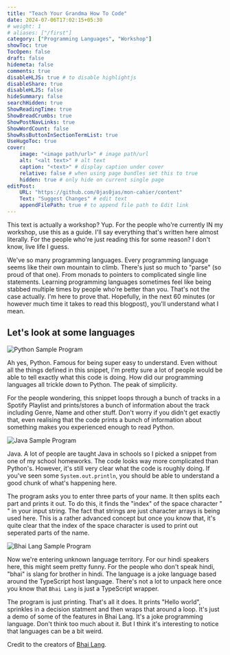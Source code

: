 ```yaml
---
title: "Teach Your Grandma How To Code"
date: 2024-07-06T17:02:15+05:30
# weight: 1
# aliases: ["/first"]
category: ["Programming Languages", "Workshop"]
showToc: true
TocOpen: false
draft: false
hidemeta: false
comments: true
disableHLJS: true # to disable highlightjs
disableShare: true
disableHLJS: false
hideSummary: false
searchHidden: true
ShowReadingTime: true
ShowBreadCrumbs: true
ShowPostNavLinks: true
ShowWordCount: false
ShowRssButtonInSectionTermList: true
UseHugoToc: true
cover:
    image: "<image path/url>" # image path/url
    alt: "<alt text>" # alt text
    caption: "<text>" # display caption under cover
    relative: false # when using page bundles set this to true
    hidden: true # only hide on current single page
editPost:
    URL: "https://github.com/0jas0jas/mon-cahier/content"
    Text: "Suggest Changes" # edit text
    appendFilePath: true # to append file path to Edit link
---
```


This text is actually a workshop? Yup. For the people who're currently IN my workshop, use this as a guide. I'll say everything that's written here almost literally. For the people who're just reading this for some reason? I don't know, live life I guess.

We've so many programming languages. Every programming language seems like their own mountain to climb. There's just so much to "parse" (so proud of that one). From monads to pointers to complicated single line statements. Learning programming languages sometimes feel like being stabbed multiple times by people who're better than you. That's not the case actually. I'm here to prove that. Hopefully, in the next 60 minutes (or however much time it takes to read this blogpost), you'll understand what I mean.

## Let's look at some languages

![Python Sample Program](../../pictures/GrandmaWorkshop/python.png)

Ah yes, Python. Famous for being super easy to understand. Even without all the things defined in this snippet, I'm pretty sure a lot of people would be able to tell exactly what this code is doing. How did our programming languages all trickle down to Python. The peak of simplicity. 

For the people wondering, this snippet loops through a bunch of tracks in a Spotify Playlist and prints/stores a bunch of information about the track including Genre, Name and other stuff. Don't worry if you didn't get exactly that, even realising that the code prints a bunch of information about something makes you experienced enough to read Python. 

![Java Sample Program](../../pictures/GrandmaWorkshop/java.png)

Java. A lot of people are taught Java in schools so I picked a snippet from one of my school homeworks. The code looks way more complicated than Python's. However, it's still very clear what the code is roughly doing. If you've seen some `System.out.println`, you should be able to understand a good chunk of what's happening here. 

The program asks you to enter three parts of your name. It then splits each part and prints it out. To do this, it finds the "index" of the space character " " in your input string. The fact that strings are just character arrays is being used here. This is a rather advanced concept but once you know that, it's quite clear that the index of the space character is used to print out seperated parts of the name. 

![Bhai Lang Sample Program](../../pictures/GrandmaWorkshop/bhailang.png)

Now we're entering unknown language territory. For our hindi speakers here, this might seem pretty funny. For the people who don't speak hindi, "bhai" is slang for brother in hindi. The language is a joke language based around the TypeScript host language. There's not a lot to unpack here once you know that `Bhai Lang` is just a TypeScript wrapper.

The program is just printing. That's all it does. It prints "Hello world", sprinkles in a decision statment and then wraps that around a loop. It's just a demo of some of the features in Bhai Lang. It's a joke programming language. Don't think too much about it. But I think it's interesting to notice that languages can be a bit weird. 

Credit to the creators of [Bhai Lang](https://bhailang.js.org). 


